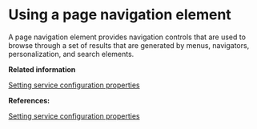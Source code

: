 # Using a page navigation element

A page navigation element provides navigation controls that are used to browse through a set of results that are generated by menus, navigators, personalization, and search elements.

**Related information**  


[Setting service configuration properties](../admin-system/adsetcfg.md)

**References:**  


[Setting service configuration properties](../admin-system/adsetcfg.md)

